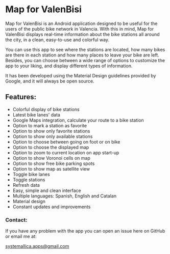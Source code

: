 # Map for ValenBisi

Map for ValenBisi is an Android application designed to be useful for the users of the public bike network in Valencia. With this in mind, Map for ValenBisi displays real-time information about the bike stations all around the city, in a clean, easy-to-use and colorful way. 

You can use this app to see where the stations are located, how many bikes are there in each station and how many places to leave your bike are left. Besides, you can choose between a wide range of options to customize the app to your liking, and display different types of information.

It has been developed using the Material Design guidelines provided by Google, and it will always be open source.

## Features:

* Colorful display of bike stations
* Latest bike lanes' data
* Google Maps integration, calculate your route to a bike station
* Option to mark a station as favorite
* Option to show only favorite stations
* Option to show only available stations
* Option to choose between going on foot or on bike
* Option to choose the displayed map
* Option to zoom to current location on app start-up
* Option to show Voronoi cells on map
* Option to show free bike parking spots
* Option to show map as satellite view
* Toggle bike lanes
* Toggle stations
* Refresh data
* Easy, simple and clean interface
* Multiple languages: Spanish, English and Catalan
* Material design
* Constant updates and improvements

### Contact:

If you have any problem with the app you can open an issue here on GitHub or email me at:

systemallica.apps@gmail.com
